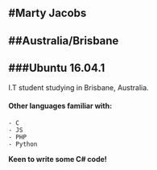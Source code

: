 #Marty Jacobs        
--- 
##Australia/Brisbane  
--- 
###Ubuntu 16.04.1 
--- 

I.T student studying in Brisbane, Australia. 
#### Other languages familiar with:
	- C 
	- JS
	- PHP
	- Python  

**Keen to write some C# code!**


